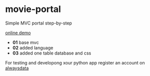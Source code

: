 movie-portal
============
Simple MVC portal step-by-step

[online demo](https://vilagi.alwaysdata.net/)

* **01**  base mvc
* **02**  added language
* **03**  added one table database and css


For testing and developong xour python app register an account on [alwaysdata](https://www.alwaysdata.com/en/register/?from=20a1a3e2)